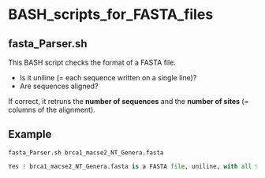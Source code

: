 # BASH_scripts_for_FASTA_files

## fasta_Parser.sh

This BASH script checks the format of a FASTA file.
- Is it uniline (= each sequence written on a single line)? 
- Are sequences aligned?

If correct, it retruns the **number of sequences** and the **number of sites** (= columns of the alignment).

## Example ##

  `fasta_Parser.sh brca1_macse2_NT_Genera.fasta`
 
 ```python
 Yes ! brca1_macse2_NT_Genera.fasta is a FASTA file, uniline, with all 9 sequences of length = 2913 sites.
 ```
